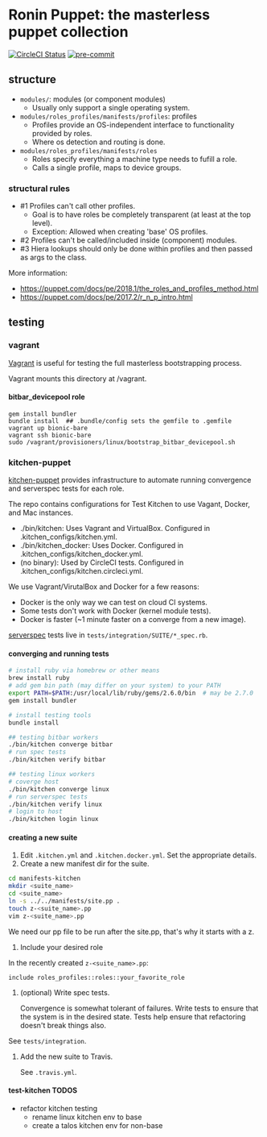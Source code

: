 # Ronin Puppet: the masterless puppet collection

[![CircleCI Status](https://circleci.com/gh/mozilla-platform-ops/ronin_puppet.svg?style=svg)](https://app.circleci.com/pipelines/github/mozilla-platform-ops/ronin_puppet)
[![pre-commit](https://img.shields.io/badge/pre--commit-enabled-brightgreen?logo=pre-commit&logoColor=white)](https://github.com/pre-commit/pre-commit)

## structure

- `modules/`: modules (or component modules)
  - Usually only support a single operating system.
- `modules/roles_profiles/manifests/profiles`: profiles
  - Profiles provide an OS-independent interface to functionality provided by roles.
  - Where os detection and routing is done.
- `modules/roles_profiles/manifests/roles`
  - Roles specify everything a machine type needs to fufill a role.
  - Calls a single profile, maps to device groups.

### structural rules

- #1 Profiles can't call other profiles.
  - Goal is to have roles be completely transparent (at least at the top level).
  - Exception: Allowed when creating 'base' OS profiles.
- #2 Profiles can't be called/included inside (component) modules.
- #3 Hiera lookups should only be done within profiles and then passed as args to the class.

More information:
- https://puppet.com/docs/pe/2018.1/the_roles_and_profiles_method.html
- https://puppet.com/docs/pe/2017.2/r_n_p_intro.html

## testing

### vagrant

[Vagrant](https://www.vagrantup.com/) is useful for testing the full masterless bootstrapping process.

Vagrant mounts this directory at /vagrant.

#### bitbar_devicepool role

```
gem install bundler
bundle install  ## .bundle/config sets the gemfile to .gemfile
vagrant up bionic-bare
vagrant ssh bionic-bare
sudo /vagrant/provisioners/linux/bootstrap_bitbar_devicepool.sh
```


### kitchen-puppet

[kitchen-puppet](https://github.com/neillturner/kitchen-puppet) provides infrastructure to
automate running convergence and serverspec tests for each role.

The repo contains configurations for Test Kitchen to use Vagant, Docker, and Mac instances.

- ./bin/kitchen: Uses Vagrant and VirtualBox. Configured in .kitchen_configs/kitchen.yml.
- ./bin/kitchen_docker: Uses Docker. Configured in .kitchen_configs/kitchen_docker.yml.
- (no binary): Used by CircleCI tests. Configured in .kitchen_configs/kitchen.circleci.yml.

We use Vagrant/VirutalBox and Docker for a few reasons:

- Docker is the only way we can test on cloud CI systems.
- Some tests don't work with Docker (kernel module tests).
- Docker is faster (~1 minute faster on a converge from a new image).

[serverspec](https://serverspec.org/) tests live in `tests/integration/SUITE/*_spec.rb`.

#### converging and running tests

```bash
# install ruby via homebrew or other means
brew install ruby
# add gem bin path (may differ on your system) to your PATH
export PATH=$PATH:/usr/local/lib/ruby/gems/2.6.0/bin  # may be 2.7.0
gem install bundler

# install testing tools
bundle install

## testing bitbar workers
./bin/kitchen converge bitbar
# run spec tests
./bin/kitchen verify bitbar

## testing linux workers
# coverge host
./bin/kitchen converge linux
# run serverspec tests
./bin/kitchen verify linux
# login to host
./bin/kitchen login linux
```

#### creating a new suite

1. Edit `.kitchen.yml` and `.kitchen.docker.yml`. Set the appropriate details.
1. Create a new manifest dir for the suite.

  ```bash
  cd manifests-kitchen
  mkdir <suite_name>
  cd <suite_name>
  ln -s ../../manifests/site.pp .
  touch z-<suite_name>.pp
  vim z-<suite_name>.pp
  ```

  We need our pp file to be run after the site.pp, that's why it starts with a z.

1. Include your desired role

  In the recently created `z-<suite_name>.pp`:

  ```puppet
  include roles_profiles::roles::your_favorite_role
  ```

1. (optional) Write spec tests.

    Convergence is somewhat tolerant of failures. Write tests to ensure that the
    system is in the desired state. Tests help ensure that refactoring doesn't
    break things also.

  See `tests/integration`.

1. Add the new suite to Travis.

    See `.travis.yml`.

#### test-kitchen TODOS

- refactor kitchen testing
  - rename linux kitchen env to base
  - create a talos kitchen env for non-base

